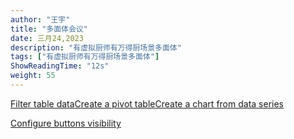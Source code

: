 ```yaml
---
author: "王宇"
title: "多面体会议"
date: 三月24,2023
description: "有虚拟厨师有万得厨场景多面体"
tags: ["有虚拟厨师有万得厨场景多面体"]
ShowReadingTime: "12s"
weight: 55
---
```

[Filter table data](#)[Create a pivot table](#)[Create a chart from data series](#)

[Configure buttons visibility](/users/tfac-settings.action)